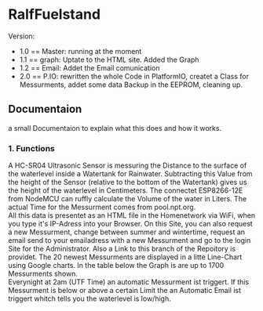 # RalfFuelstand

Version:
<ul>
<li>1.0 == Master: running at the moment</li>
<li>1.1 == graph:  Uptate to the HTML site. Added the Graph </li>
<li>1.2 == Email:  Addet the Email comunication</li>
<li>2.0 == P.IO:    rewritten the whole Code in PlatformIO, createt a Class for Messurments, addet some data Backup in the EEPROM, cleaning up.</li>
  </ul>

<h2>Documentaion</h2>
<p> a small Documentaion to explain what this does and how it works.</p>

<h3> 1. Functions </h3>
<p> A HC-SR04 Ultrasonic Sensor is messuring the Distance to the surface of the waterlevel inside a Watertank for Rainwater. Subtracting this Value from the height of the Sensor (relative to the bottom of the Watertank) gives us the height of the waterlevel in Centimeters. The connectet ESP8266-12E from NodeMCU can ruffly calculate the Volume of the water in Liters. The actual Time for the Messurment comes from pool.npt.org. <br>
All this data is presentet as an HTML file in the Homenetwork via WiFi, when you type it's IP-Adress into your Browser. On this Site, you can also request a new Messurment, change between summer and wintertime, request an email send to your emailadress with a new Messurment and go to the login Site for the Administrator. Also a Link to this branch of the Repoitory is providet. The 20 newest Messurments are displayed in a litte Line-Chart using Google charts. In the table below the Graph is are up to 1700 Messurments shown. <br>
Everynight at 2am (UTF Time) an automatic Messurment ist triggert. If this Messurment is below or above a certain Limit the an Automatic Email ist triggert whitch tells you the waterlevel is low/high.   </p>
 
